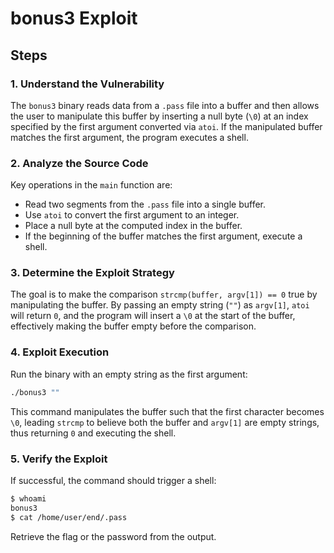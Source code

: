 # bonus3 Exploit

## Steps

### 1. Understand the Vulnerability

The `bonus3` binary reads data from a `.pass` file into a buffer and then allows the user to manipulate this buffer by inserting a null byte (`\0`) at an index specified by the first argument converted via `atoi`. If the manipulated buffer matches the first argument, the program executes a shell.

### 2. Analyze the Source Code

Key operations in the `main` function are:
- Read two segments from the `.pass` file into a single buffer.
- Use `atoi` to convert the first argument to an integer.
- Place a null byte at the computed index in the buffer.
- If the beginning of the buffer matches the first argument, execute a shell.

### 3. Determine the Exploit Strategy

The goal is to make the comparison `strcmp(buffer, argv[1]) == 0` true by manipulating the buffer. By passing an empty string (`""`) as `argv[1]`, `atoi` will return `0`, and the program will insert a `\0` at the start of the buffer, effectively making the buffer empty before the comparison.

### 4. Exploit Execution

Run the binary with an empty string as the first argument:
```sh
./bonus3 ""
```
This command manipulates the buffer such that the first character becomes `\0`, leading `strcmp` to believe both the buffer and `argv[1]` are empty strings, thus returning `0` and executing the shell.

### 5. Verify the Exploit

If successful, the command should trigger a shell:
```sh
$ whoami
bonus3
$ cat /home/user/end/.pass
```
Retrieve the flag or the password from the output.